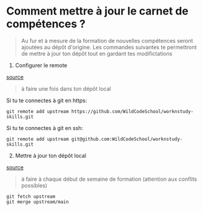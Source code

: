 # Comment mettre à jour le carnet de compétences ?

> Au fur et à mesure de la formation de nouvelles compétences seront ajoutées au dépôt d'origine. Les commandes suivantes te permettront de mettre à jour ton dépôt tout en gardant tes modifictations

1. Configurer le remote

[source](https://docs.github.com/en/free-pro-team@latest/github/collaborating-with-issues-and-pull-requests/configuring-a-remote-for-a-fork)

> à faire une fois dans ton dépôt local

Si tu te connectes à git en https:

```shell
git remote add upstream https://github.com/WildCodeSchool/worknstudy-skills.git
```

Si tu te connectes à git en ssh:

```shell
git remote add upstream git@github.com:WildCodeSchool/worknstudy-skills.git
```


2. Mettre à jour ton dépôt local

[source](https://docs.github.com/en/free-pro-team@latest/github/collaborating-with-issues-and-pull-requests/syncing-a-fork)

> à faire à chaque début de semaine de formation (attention aux conflits possibles)

```shell
git fetch upstream
git merge upstream/main
```
